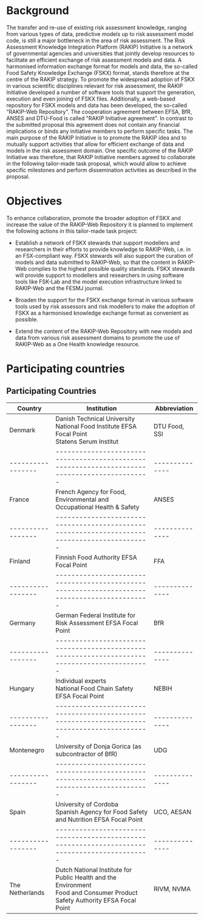 # Background
The transfer and re-use of existing risk assessment knowledge, ranging from various types of data, predictive models up to risk assessment model code, is still a major bottleneck in the area of risk assessment. The Risk Assessment Knowledge Integration Platform (RAKIP) Initiative is a network of governmental agencies and universities that jointly develop resources to facilitate an efficient exchange of risk assessment models and data. A harmonised information exchange format for models and data, the so-called Food Safety Knowledge Exchange (FSKX) format, stands therefore at the centre of the RAKIP strategy. To promote the widespread adoption of FSKX in various scientific disciplines relevant for risk assessment, the RAKIP Initiative developed a number of software tools that support the generation, execution and even joining of FSKX files. Additionally, a web-based repository for FSKX models and data has been developed, the so-called “RAKIP-Web Repository”.
The cooperation agreement between EFSA, BfR, ANSES and DTU-Food is called "RAKIP Initiative agreement". In contrast to the submitted proposal this agreement does not contain any financial implications or binds any initiative members to perform specific tasks. The main purpose of the RAKIP Initiative is to promote the RAKIP idea and to mutually support activities that allow for efficient exchange of data and models in the risk assessment domain. One specific outcome of the RAKIP Initiative was therefore, that RAKIP Initiative members agreed to collaborate in the following tailor-made task proposal, which would allow to achieve specific milestones and perform dissemination activities as described in the proposal.

# Objectives
To enhance collaboration, promote the broader adoption of FSKX and increase the value of the RAKIP-Web Repository it is planned to implement the following actions in this tailor-made task project:

- Establish a network of FSKX stewards that support modellers and researchers in their efforts to provide knowledge to RAKIP-Web, i.e. in an FSX-compliant way. FSKX stewards will also support the curation of models and data submitted to RAKIP-Web, so that the content in RAKIP-Web complies to the highest possible quality standards. FSKX stewards will provide support to modellers and researchers in using software tools like FSK-Lab and the model execution infrastructure linked to RAKIP-Web and the FESMJ journal.

- Broaden the support for the FSKX exchange format in various software tools used by risk assessors and risk modellers to make the adoption of FSKX as a harmonised knowledge exchange format as convenient as possible.

- Extend the content of the RAKIP-Web Repository with new models and data from various risk assessment domains to promote the use of RAKIP-Web as a One Health knowledge resource.

# Participating countries

## Participating Countries

| Country         | Institution                                                                                 | Abbreviation |
|-----------------|---------------------------------------------------------------------------------------------|--------------|
| Denmark         | Danish Technical University National Food Institute EFSA Focal Point<br>Statens Serum Institut | DTU Food, SSI |
|-----------------|---------------------------------------------------------------------------------------------|--------------|
| France          | French Agency for Food, Environmental and Occupational Health & Safety                      | ANSES        |
|-----------------|---------------------------------------------------------------------------------------------|--------------|
| Finland         | Finnish Food Authority EFSA Focal Point                                                    | FFA          |
|-----------------|---------------------------------------------------------------------------------------------|--------------|
| Germany         | German Federal Institute for Risk Assessment EFSA Focal Point                              | BfR          |
|-----------------|---------------------------------------------------------------------------------------------|--------------|
| Hungary         | Individual experts<br>National Food Chain Safety EFSA Focal Point                          | NEBIH        |
|-----------------|---------------------------------------------------------------------------------------------|--------------|
| Montenegro      | University of Donja Gorica (as subcontractor of BfR)                                        | UDG          |
|-----------------|---------------------------------------------------------------------------------------------|--------------|
| Spain           | University of Cordoba<br>Spanish Agency for Food Safety and Nutrition EFSA Focal Point     | UCO, AESAN   |
|-----------------|---------------------------------------------------------------------------------------------|--------------|
| The Netherlands | Dutch National Institute for Public Health and the Environment<br>Food and Consumer Product Safety Authority EFSA Focal Point | RIVM, NVMA   |


